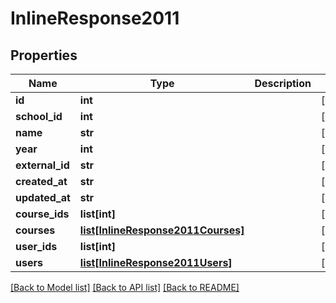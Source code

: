# InlineResponse2011

## Properties
Name | Type | Description | Notes
------------ | ------------- | ------------- | -------------
**id** | **int** |  | [optional] 
**school_id** | **int** |  | [optional] 
**name** | **str** |  | [optional] 
**year** | **int** |  | [optional] 
**external_id** | **str** |  | [optional] 
**created_at** | **str** |  | [optional] 
**updated_at** | **str** |  | [optional] 
**course_ids** | **list[int]** |  | [optional] 
**courses** | [**list[InlineResponse2011Courses]**](InlineResponse2011Courses.md) |  | [optional] 
**user_ids** | **list[int]** |  | [optional] 
**users** | [**list[InlineResponse2011Users]**](InlineResponse2011Users.md) |  | [optional] 

[[Back to Model list]](../README.md#documentation-for-models) [[Back to API list]](../README.md#documentation-for-api-endpoints) [[Back to README]](../README.md)

